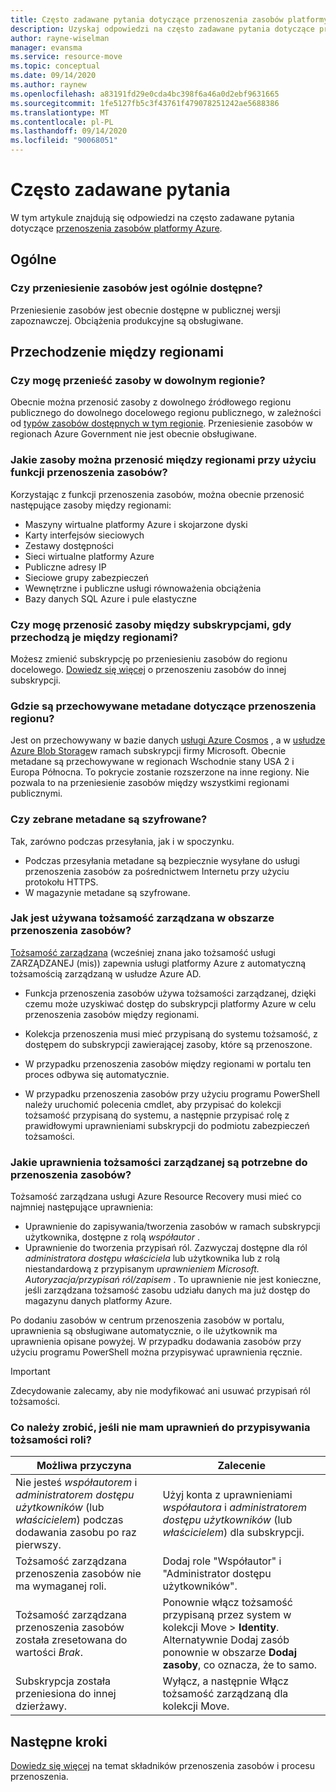 ```yaml
---
title: Często zadawane pytania dotyczące przenoszenia zasobów platformy Azure?
description: Uzyskaj odpowiedzi na często zadawane pytania dotyczące przenoszenia zasobów platformy Azure
author: rayne-wiselman
manager: evansma
ms.service: resource-move
ms.topic: conceptual
ms.date: 09/14/2020
ms.author: raynew
ms.openlocfilehash: a83191fd29e0cda4bc398f6a46a0d2ebf9631665
ms.sourcegitcommit: 1fe5127fb5c3f43761f479078251242ae5688386
ms.translationtype: MT
ms.contentlocale: pl-PL
ms.lasthandoff: 09/14/2020
ms.locfileid: "90068051"
---
```

# <a name="common-questions"></a>Często zadawane pytania

W tym artykule znajdują się odpowiedzi na często zadawane pytania dotyczące [przenoszenia zasobów platformy Azure](overview.md).

## <a name="general"></a>Ogólne

### <a name="is-resource-mover-generally-available"></a>Czy przeniesienie zasobów jest ogólnie dostępne?

Przeniesienie zasobów jest obecnie dostępne w publicznej wersji zapoznawczej. Obciążenia produkcyjne są obsługiwane.



## <a name="moving-across-regions"></a>Przechodzenie między regionami

### <a name="can-i-move-resources-across-any-regions"></a>Czy mogę przenieść zasoby w dowolnym regionie?

Obecnie można przenosić zasoby z dowolnego źródłowego regionu publicznego do dowolnego docelowego regionu publicznego, w zależności od [typów zasobów dostępnych w tym regionie](https://azure.microsoft.com/global-infrastructure/services/). Przeniesienie zasobów w regionach Azure Government nie jest obecnie obsługiwane.

### <a name="what-resources-can-i-move-across-regions-using-resource-mover"></a>Jakie zasoby można przenosić między regionami przy użyciu funkcji przenoszenia zasobów?

Korzystając z funkcji przenoszenia zasobów, można obecnie przenosić następujące zasoby między regionami:

- Maszyny wirtualne platformy Azure i skojarzone dyski
- Karty interfejsów sieciowych
- Zestawy dostępności 
- Sieci wirtualne platformy Azure 
- Publiczne adresy IP
- Sieciowe grupy zabezpieczeń
- Wewnętrzne i publiczne usługi równoważenia obciążenia 
- Bazy danych SQL Azure i pule elastyczne


### <a name="can-i-move-resources-across-subscriptions-when-i-move-them-across-regions"></a>Czy mogę przenosić zasoby między subskrypcjami, gdy przechodzą je między regionami?

Możesz zmienić subskrypcję po przeniesieniu zasobów do regionu docelowego. [Dowiedz się więcej](../azure-resource-manager/management/move-resource-group-and-subscription.md) o przenoszeniu zasobów do innej subskrypcji. 

### <a name="where-is-the-metadata-about-a-region-move-stored"></a>Gdzie są przechowywane metadane dotyczące przenoszenia regionu?

Jest on przechowywany w bazie danych [usługi Azure Cosmos](../cosmos-db/database-encryption-at-rest.md) , a w [usłudze Azure Blob Storage](../storage/common/storage-service-encryption.md)w ramach subskrypcji firmy Microsoft. Obecnie metadane są przechowywane w regionach Wschodnie stany USA 2 i Europa Północna. To pokrycie zostanie rozszerzone na inne regiony. Nie pozwala to na przeniesienie zasobów między wszystkimi regionami publicznymi.

### <a name="is-the-collected-metadata-encrypted"></a>Czy zebrane metadane są szyfrowane?

Tak, zarówno podczas przesyłania, jak i w spoczynku.
- Podczas przesyłania metadane są bezpiecznie wysyłane do usługi przenoszenia zasobów za pośrednictwem Internetu przy użyciu protokołu HTTPS.
- W magazynie metadane są szyfrowane.

### <a name="how-is-managed-identity-used-in-resource-mover"></a>Jak jest używana tożsamość zarządzana w obszarze przenoszenia zasobów?

[Tożsamość zarządzana](../active-directory/managed-identities-azure-resources/overview.md) (wcześniej znana jako tożsamość usługi ZARZĄDZANEJ (mis)) zapewnia usługi platformy Azure z automatyczną tożsamością zarządzaną w usłudze Azure AD.
- Funkcja przenoszenia zasobów używa tożsamości zarządzanej, dzięki czemu może uzyskiwać dostęp do subskrypcji platformy Azure w celu przenoszenia zasobów między regionami.
- Kolekcja przenoszenia musi mieć przypisaną do systemu tożsamość, z dostępem do subskrypcji zawierającej zasoby, które są przenoszone.

- W przypadku przenoszenia zasobów między regionami w portalu ten proces odbywa się automatycznie.
- W przypadku przenoszenia zasobów przy użyciu programu PowerShell należy uruchomić polecenia cmdlet, aby przypisać do kolekcji tożsamość przypisaną do systemu, a następnie przypisać rolę z prawidłowymi uprawnieniami subskrypcji do podmiotu zabezpieczeń tożsamości. 

### <a name="what-managed-identity-permissions-does-resource-mover-need"></a>Jakie uprawnienia tożsamości zarządzanej są potrzebne do przenoszenia zasobów?

Tożsamość zarządzana usługi Azure Resource Recovery musi mieć co najmniej następujące uprawnienia: 

- Uprawnienie do zapisywania/tworzenia zasobów w ramach subskrypcji użytkownika, dostępne z rolą *współautor* . 
- Uprawnienie do tworzenia przypisań ról. Zazwyczaj dostępne dla ról *administratora dostępu* *właściciela* lub użytkownika lub z rolą niestandardową z przypisanym *uprawnieniem Microsoft. Autoryzacja/przypisań ról/zapisem* . To uprawnienie nie jest konieczne, jeśli zarządzana tożsamość zasobu udziału danych ma już dostęp do magazynu danych platformy Azure. 
 
Po dodaniu zasobów w centrum przenoszenia zasobów w portalu, uprawnienia są obsługiwane automatycznie, o ile użytkownik ma uprawnienia opisane powyżej. W przypadku dodawania zasobów przy użyciu programu PowerShell można przypisywać uprawnienia ręcznie.

> [!IMPORTANT]
> Zdecydowanie zalecamy, aby nie modyfikować ani usuwać przypisań ról tożsamości. 

### <a name="what-should-i-do-if-i-dont-have-permissions-to-assign-role-identity"></a>Co należy zrobić, jeśli nie mam uprawnień do przypisywania tożsamości roli?

**Możliwa przyczyna** | **Zalecenie**
--- | ---
Nie jesteś *współautorem* i *administratorem dostępu użytkowników* (lub *właścicielem*) podczas dodawania zasobu po raz pierwszy. | Użyj konta z uprawnieniami *współautora* i *administratorem dostępu użytkowników* (lub *właścicielem*) dla subskrypcji.
Tożsamość zarządzana przenoszenia zasobów nie ma wymaganej roli. | Dodaj role "Współautor" i "Administrator dostępu użytkowników".
Tożsamość zarządzana przenoszenia zasobów została zresetowana do wartości *Brak*. | Ponownie włącz tożsamość przypisaną przez system w kolekcji Move > **Identity**. Alternatywnie Dodaj zasób ponownie w obszarze **Dodaj zasoby**, co oznacza, że to samo.  
Subskrypcja została przeniesiona do innej dzierżawy. | Wyłącz, a następnie Włącz tożsamość zarządzaną dla kolekcji Move.


## <a name="next-steps"></a>Następne kroki

[Dowiedz się więcej](about-move-process.md) na temat składników przenoszenia zasobów i procesu przenoszenia.
